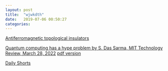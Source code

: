 ```yaml
---
layout: post
title:  "wjwkdth"
date:   2019-07-06 00:50:27
categories: 
---
```










[Antiferromagnetic topological insulators](https://arxiv.org/pdf/1004.1403.pdf)


[Quantum computing has a hype problem by S. Das Sarma,  MIT Technology Review, March 28, 2022](https://www.technologyreview.com/2022/03/28/1048355/quantum-computing-has-a-hype-problem/)
[pdf version](/images/Das_Sarma_Quantum_computing_MIT.pdf)


[Daily Shorts](http://t.me/s/jinhong_park)